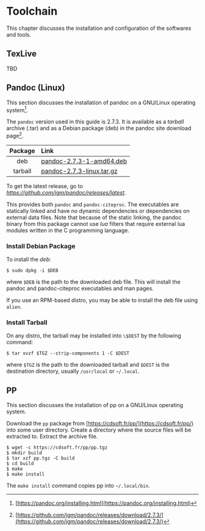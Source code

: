 # Toolchain

This chapter discusses the installation and configuration of the
softwares and tools.



## TexLive

TBD



## Pandoc (Linux)

This section discusses the installation of pandoc on a GNU/Linux
operating system[^pandoc-install].

[^pandoc-install]: [https://pandoc.org/installing.html](https://pandoc.org/installing.html)

The `pandoc` version used in this guide is 2.7.3. It is available as
a *tarball* archive (.tar) and as a Debian  package (deb) in the
pandoc site download page[^pandoc-273-download].

[^pandoc-273-download]: [https://github.com/jgm/pandoc/releases/download/2.7.3/](https://github.com/jgm/pandoc/releases/download/2.7.3/)

| Package | Link                                                                            |
|:-------:|:--------------------------------------------------------------------------------|
|   deb   | [pandoc-2.7.3-1-amd64.deb](https://github.com/jgm/pandoc/releases/download/2.7.3/pandoc-2.7.3-1-amd64.deb)  |
| tarball | [pandoc-2.7.3-linux.tar.gz](https://github.com/jgm/pandoc/releases/download/2.7.3/pandoc-2.7.3-linux.tar.gz) |

To get the latest release, go to *https://github.com/jgm/pandoc/releases/latest*.

This provides both `pandoc` and `pandoc-citeproc`. The executables
are statically linked and have no dynamic dependencies or dependencies
on external data files. Note that because of the static linking, the
pandoc binary from this package cannot use *lua* filters that require
external lua modules written in the C programming language.



### Install Debian Package

To install the *deb*:

~~~{style=terminal}
$ sudo dpkg -i $DEB
~~~

where `$DEB` is the path to the downloaded deb file. This will
install the pandoc and pandoc-citeproc executables and man pages.

If you use an RPM-based distro, you may be able to install the deb
file using `alien`.



### Install Tarball

On any distro, the tarball may be installed into `\$DEST` by the
following command:

~~~{style=terminal}
$ tar xvzf $TGZ --strip-components 1 -C $DEST
~~~

where `$TGZ` is the path to the downloaded tarball and `$DEST` is
the destination directory, usually `/usr/local` or `~/.local`.



## PP

This section discusses the installation of pp on a GNU/Linux
operating system.

Download the `pp` package from [https://cdsoft.fr/pp/](https://cdsoft.fr/pp/)
into some user directory. Create a directory where the source files
will be extracted to. Extract the archive file.

~~~{style=terminal}
$ wget -c https://cdsoft.fr/pp/pp.tgz
$ mkdir build
$ tar xzf pp.tgz -C build
$ cd build
$ make
$ make install
~~~

The `make install` command copies pp into `~/.local/bin`.
